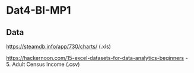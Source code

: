 # Dat4-BI-MP1

## Data

https://steamdb.info/app/730/charts/ (.xls)

https://hackernoon.com/15-excel-datasets-for-data-analytics-beginners - 5. Adult Census Income (.csv)
